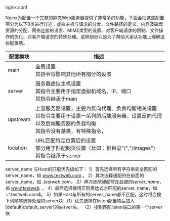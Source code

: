 nginx.conf

Nginx为配置一个完整的静态Web服务器提供了非常多的功能，下面会把这些配置项分为以下8类进行详述：虚拟主机与请求的分发、文件路径的定义、内存及磁盘资源的分配、网络连接的设置、MIME类型的设置、对客户端请求的限制、文件操作的优化、对客户端请求的特殊处理。这种划分只是为了帮助大家从功能上理解这些配置项。

| 配置模块 | 描述                                                         |
| -------- | ------------------------------------------------------------ |
| main     | 全局设置<br/>其指令将影响其他所有部分的设置                  |
| server   | 服务器虚拟主机设置<br/>其指令主要用于指定虚拟机域名、IP、端口<br/>其指令继承于main |
| upstream | 上游服务器设置，主要为反向代理、负责均衡相关设置<br/>其指令主要用于设置一系列的后端服务器，设置反向代理以及后端服务器的负载均衡<br/>其指令没有基类，有特殊指令， |
| location | URL匹配特定位置后的设置<br/>部分用于匹配网页位置（比如：根目录"/","/images"）<br/>其指令继承于server |

server_name 与Host的匹配优先级如下：
1）首先选择所有字符串完全匹配的server_name，如 www.testweb.com 。
2）其次选择通配符在前面的server_name，如 *.testweb.com。
3）再次选择通配符在后面的server_name，如  www.testweb.* 。
4）最后选择使用正则表达式才匹配的server_name，如 ~^\.testweb\.com$。
5）如果Host与所有的server_name都不匹配，这时将会按下列顺序选择处理的server块
（1）优先选择在listen配置项后加入[default|default_server]的server块。
（2）找到匹配listen端口的第一个server块
